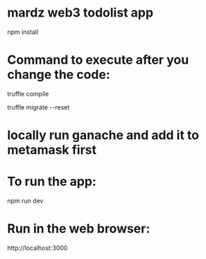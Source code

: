 # mardz web3 todolist app

   npm install

# Command to execute after you change the code:

   truffle compile

   truffle migrate --reset

# locally run ganache and add it to metamask first 

# To run the app: 

   npm run dev
  
# Run in the web browser:

   http://localhost:3000

